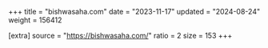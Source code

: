 +++
title = "bishwasaha.com"
date = "2023-11-17"
updated = "2024-08-24"
weight = 156412

[extra]
source = "https://bishwasaha.com/"
ratio = 2
size = 153
+++
